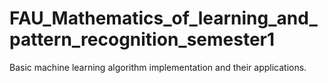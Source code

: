 # FAU_Mathematics_of_learning_and_pattern_recognition_semester1
Basic machine learning algorithm implementation and their applications.
